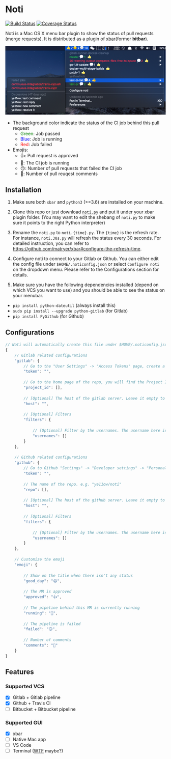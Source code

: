 # Noti

[![Build Status](https://github.com/ye11ow/noti/actions/workflows/python-app.yml/badge.svg)](https://github.com/ye11ow/noti/actions)
[![Coverage Status](https://coveralls.io/repos/github/ye11ow/noti/badge.svg?branch=main)](https://coveralls.io/github/ye11ow/noti?branch=main)

Noti is a Mac OS X menu bar plugin to show the status of pull requests (merge requests). It is distributed as a plugin of [xbar](https://xbarapp.com/)(former **bitbar**).

![Tutorial](https://github.com/ye11ow/noti/blob/main/docs/images/Bitbar.png?raw=true)

* The background color indicate the status of the CI job behind this pull request
    * <font color="Green">Green</font>: Job passed
    * <font color="blue">Blue</font>: Job is running
    * <font color="red">Red</font>: Job failed
* Emojis:
    * 👍: Pull request is approved
    * 🏃: The CI job is running
    * 🙃: Number of pull requests that failed the CI job
    * 💬: Number of pull reuqest comments

## Installation
1. Make sure both `xbar` and `python3` (>=3.6) are installed on your machine.

1. Clone this repo or just download [`noti.py`](https://raw.githubusercontent.com/ye11ow/noti/main/noti.py) and put it under your xbar plugin folder. (You may want to edit the shebang of `noti.py` to make sure it points to the right Python interpreter)

1. Rename the `noti.py` to `noti.{time}.py`. The `{time}` is the refresh rate. For instance, `noti.30s.py` will refresh the status every 30 seconds. For detailed instruction, you can refer to https://github.com/matryer/xbar#configure-the-refresh-time.

1. Configure noti to connect to your Gitlab or Github. You can either edit the config file under `$HOME/.noticonfig.json` or select `Configure noti` on the dropdown menu. Please refer to the Configurations section for details.

1. Make sure you have the following dependencies installed (depend on which VCS you want to use) and you should be able to see the status on your menubar.

* `pip install python-dateutil` (always install this)
* `sudo pip install --upgrade python-gitlab` (for Gitlab)
* `pip install PyGithub` (for Github)

## Configurations

```javascript
// Noti will automatically create this file under $HOME/.noticonfig.json if it doesn't exist
{
    // Gitlab related configurations
    "gitlab": {
        // Go to the "User Settings" -> "Access Tokens" page, create a Personal Access Token with "api" Scopes
        "token": "",

        // Go to the home page of the repo, you will find the Project ID under the name of the repo (in grey).
        "project_id": [],

        // [Optional] The host of the gitlab server. Leave it empty to use the public Gitlab server.
        "host": "",

        // [Optional] Filters
        "filters": {
            
            // [Optional] Filter by the usernames. The username here is the @ ID
            "usernames": []
        }
    },

    // Github related configurations
    "github": {
        // Go to Github "Settings" -> "Developer settings" -> "Personal access tokens" and "Generate new token" with "repo" scopes
        "token": "",

        // The name of the repo. e.g. "ye11ow/noti"
        "repo": [],

        // [Optional] The host of the github server. Leave it empty to use the public Github server.
        "host": "",

        // [Optional] Filters
        "filters": {
            
            // [Optional] Filter by the usernames. The username here is the ID. e.g. https://github.com/ye11ow ye11ow is the username.
            "usernames": []
        }
    },

    // Customize the emoji
    "emoji": {

        // Show on the title when there isn't any status
        "good_day": "😃",

        // The MR is approved
        "approved": "👍",

        // The pipeline behind this MR is currently running
        "running": "🏃",

        // The pipeline is failed
        "failed": "🙃",

        // Number of comments
        "comments": "💬"
    }
}
```

## Features

### Supported VCS

- [X] Gitlab + Gitlab pipeline
- [X] Github + Travis CI
- [ ] Bitbucket + Bitbucket pipeline

### Supported GUI

- [X] xbar
- [ ] Native Mac app
- [ ] VS Code
- [ ] Terminal ([WTF](https://wtfutil.com/) maybe?)
